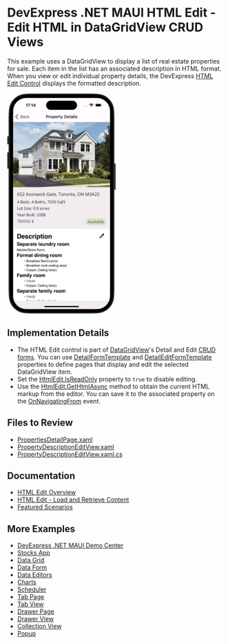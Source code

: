 # DevExpress .NET MAUI HTML Edit - Edit HTML in DataGridView CRUD Views

This example uses a DataGridView to display a list of real estate properties for sale. Each item in the list has an associated description in HTML format. When you view or edit individual property details, the DevExpress [HTML Edit Control](https://docs.devexpress.com/MAUI/404635) displays the formatted description.

<img src="images/property-description-overview@2x.png?v=23.2" width="50%"/>

## Implementation Details

* The HTML Edit control is part of [DataGridView](https://docs.devexpress.com/MAUI/403255/data-grid/data-grid)'s Detail and Edit [CRUD forms](https://docs.devexpress.com/MAUI/404456/data-grid/crud/customize-detail-forms). You can use [DetailFormTemplate](https://docs.devexpress.com/MAUI/DevExpress.Maui.DataGrid.DataGridView.DetailFormTemplate) and [DetailEditFormTemplate](https://docs.devexpress.com/MAUI/DevExpress.Maui.DataGrid.DataGridView.DetailEditFormTemplate) properties to define pages that display and edit the selected DataGridView item.
* Set the [HtmlEdit.IsReadOnly](https://docs.devexpress.com/MAUI/404635/html-edit/html-edit#html-edit-availability) property to `true` to disable editing.
* Use the [HtmlEdit.GetHtmlAsync](https://docs.devexpress.com/MAUI/404637/html-edit/load-and-obtain-markup#retrieve-the-displayed-content) method to obtain the current HTML markup from the editor. You can save it to the associated property on the [OnNavigatingFrom](https://learn.microsoft.com/en-us/uwp/api/windows.ui.xaml.controls.page.onnavigatingfrom?view=winrt-22621) event.

## Files to Review

- [PropertiesDetailPage.xaml](Views/PropertiesDetailPage.xaml)
- [PropertyDescriptionEditView.xaml](Views/PropertyDescriptionEditView.xaml.xaml)
- [PropertyDescriptionEditView.xaml.cs](Views/PropertyDescriptionEditView.xaml.cs)

## Documentation

- [HTML Edit Overview](https://docs.devexpress.com/MAUI/404635?v=23.2)
- [HTML Edit - Load and Retrieve Content](https://docs.devexpress.com/MAUI/404637/html-edit/load-and-obtain-markup?v=23.2)
- [Featured Scenarios](https://docs.devexpress.com/MAUI/404291/scenarios)

## More Examples

* [DevExpress .NET MAUI Demo Center](https://github.com/DevExpress-Examples/maui-demo-app)
* [Stocks App](https://github.com/DevExpress-Examples/maui-stocks-mini)
* [Data Grid](https://github.com/DevExpress-Examples/maui-data-grid-get-started)
* [Data Form](https://github.com/DevExpress-Examples/maui-data-form-get-started)
* [Data Editors](https://github.com/DevExpress-Examples/maui-editors-get-started)
* [Charts](https://github.com/DevExpress-Examples/maui-charts)
* [Scheduler](https://github.com/DevExpress-Examples/maui-scheduler-get-started)
* [Tab Page](https://github.com/DevExpress-Examples/maui-tab-page-get-started)
* [Tab View](https://github.com/DevExpress-Examples/maui-tab-view-get-started)
* [Drawer Page](https://github.com/DevExpress-Examples/maui-drawer-page-get-started)
* [Drawer View](https://github.com/DevExpress-Examples/maui-drawer-view-get-started)
* [Collection View](https://github.com/DevExpress-Examples/maui-collection-view-get-started)
* [Popup](https://github.com/DevExpress-Examples/maui-popup-get-started)
